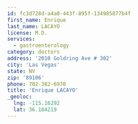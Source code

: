 ```yaml
---
id: fc3d728d-a4a0-443f-895f-134985877b4f
first_name: Enrique
last_name: LACAYO
license: M.D.
services:
  - gastroenterology
category: doctors
address: '2010 Goldring Ave # 302'
city: 'Las Vegas'
state: NV
zip: '89106'
phone: 702-382-6970
title: 'Enrique LACAYO'
_geoloc:
  lng: -115.16292
  lat: 36.184219
---
```


